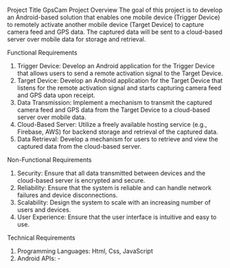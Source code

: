 Project Title
GpsCam
Project Overview
The goal of this project is to develop an Android-based solution that enables one mobile device (Trigger Device) to remotely activate another mobile device (Target Device) to capture camera feed and GPS data. The captured data will be sent to a cloud-based server over mobile data for storage and retrieval.

Functional Requirements
1. Trigger Device: Develop an Android application for the Trigger Device that allows users to send a remote activation signal to the Target Device.
2. Target Device: Develop an Android application for the Target Device that listens for the remote activation signal and starts capturing camera feed and GPS data upon receipt.
3. Data Transmission: Implement a mechanism to transmit the captured camera feed and GPS data from the Target Device to a cloud-based server over mobile data.
4. Cloud-Based Server: Utilize a freely available hosting service (e.g., Firebase, AWS) for backend storage and retrieval of the captured data.
5. Data Retrieval: Develop a mechanism for users to retrieve and view the captured data from the cloud-based server.

Non-Functional Requirements
1. Security: Ensure that all data transmitted between devices and the cloud-based server is encrypted and secure.
2. Reliability: Ensure that the system is reliable and can handle network failures and device disconnections.
3. Scalability: Design the system to scale with an increasing number of users and devices.
4. User Experience: Ensure that the user interface is intuitive and easy to use.

Technical Requirements
1. Programming Languages: Html, Css, JavaScript
2. Android APIs: -

